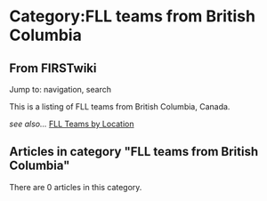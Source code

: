 # Category:FLL teams from British Columbia

## From FIRSTwiki

Jump to: navigation, search

This is a listing of FLL teams from British Columbia, Canada.

_see also..._ [FLL Teams by Location](FLL_Teams_by_Location "FLL
Teams by Location")

## Articles in category "FLL teams from British Columbia"

There are 0 articles in this category.
